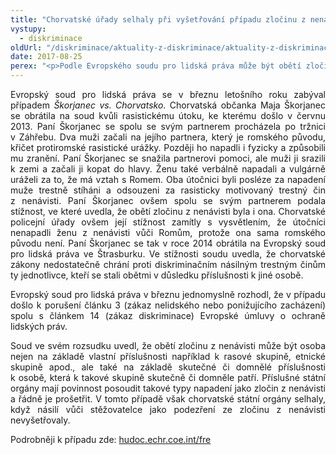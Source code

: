 ```yaml
---
title: "Chorvatské úřady selhaly při vyšetřování případu zločinu z nenávisti, rozhodl soud"
vystupy:
  - diskriminace
oldUrl: "/diskriminace/aktuality-z-diskriminace/aktuality-z-diskriminace-2017/chorvatske-urady-selhaly-pri-vysetrovani-pripadu-zlocinu-z-nenavisti-rozhodl-soud/"
date: 2017-08-25
perex: "<p>Podle Evropského soudu pro lidská práva může být obětí zločinu z nenávisti i člověk na základě spřízněnosti s druhou osobou.</p>"
---
```


<!-- imported from the old website -->

<p class="MsoNormal" style="text-align:justify">Evropský
soud pro lidská práva se v březnu letošního roku zabýval případem <i>Škorjanec vs. Chorvatsko</i>. Chorvatská občanka Maja Škorjanec se obrátila
na soud kvůli rasistickému útoku, ke kterému došlo v červnu 2013. Paní
Škorjanec se spolu se svým partnerem procházela po tržnici v Záhřebu. Dva
muži začali na jejího partnera, který je romského původu, křičet protiromské rasistické
urážky. Později ho napadli i fyzicky a způsobili mu zranění. Paní Škorjanec se
snažila partnerovi pomoci, ale muži ji srazili k zemi a začali ji kopat do
hlavy. Ženu také verbálně napadali a vulgárně uráželi za to, že má vztah
s Romem. Oba útočnici byli posléze za napadení muže trestně stíháni a
odsouzeni za rasisticky motivovaný trestný čin z nenávisti. Paní Škorjanec
ovšem spolu se svým partnerem podala stížnost, ve které uvedla, že obětí
zločinu z nenávisti byla i ona. Chorvatské policejní úřady ovšem její
stížnost zamítly s vysvětlením, že útočníci nenapadli ženu
z nenávisti vůči Romům, protože ona sama romského původu není. Paní Škorjanec
se tak v roce 2014 obrátila na Evropský soud pro lidská práva ve
Štrasburku. Ve stížnosti soudu uvedla, že chorvatské zákony nedostatečně chrání
proti diskriminačním násilným trestným činům ty jednotlivce, kteří se stali
obětmi v důsledku příslušnosti k jiné osobě.</p>

<p class="MsoNormal" style="text-align:justify">Evropský
soud pro lidská práva v březnu jednomyslně rozhodl, že v případu
došlo k porušení článku 3 (zákaz nelidského nebo ponižujícího zacházení)
spolu s článkem 14 (zákaz diskriminace) Evropské úmluvy o ochraně lidských
práv.</p>

<p class="MsoNormal" style="text-align:justify">Soud
ve svém rozsudku uvedl, že obětí zločinu z nenávisti může být osoba nejen
na základě vlastní příslušnosti například k rasové skupině, etnické
skupině apod., ale také na základě skutečné či domnělé příslušnosti
k osobě, která k takové skupině skutečně či domněle patří. Příslušné
státní orgány mají povinnost posoudit takové typy napadení jako zločin
z nenávisti a řádně je prošetřit. V tomto případě však chorvatské
státní orgány selhaly, když násilí vůči stěžovatelce jako podezření ze zločinu
z nenávisti nevyšetřovaly.</p>

<p class="MsoNormal" style="text-align:justify">Podrobněji
k případu zde: <a href="http://hudoc.echr.coe.int/fre?i=002-11429" style="font-family: Calibri, sans-serif; font-size: 11pt; text-align: left;"><a href="http://hudoc.echr.coe.int/fre?i=002-11429" target="_blank">hudoc.echr.coe.int/fre</a></a></p>
